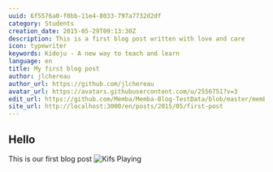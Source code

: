 ```yaml
---
uuid: 6f5576a0-f0bb-11e4-8033-797a7732d2df
category: Students
creation_date: 2015-05-29T09:13:30Z
description: This is a first blog post written with love and care
icon: typewriter
keywords: Kidoju - A new way to teach and learn
language: en
title: My first blog post
author: jlchereau
author_url: https://github.com/jlchereau
avatar_url: https://avatars.githubusercontent.com/u/2556751?v=3
edit_url: https://github.com/Memba/Memba-Blog-TestData/blob/master/memba/en/posts/2015/first-post.md
site_url: http://localhost:3000/en/posts/2015/05/first-post
---
```

## Hello
This is our first blog post
![Kifs Playing](http://cloudimages.youthconnect.in/wp-content/uploads/2014/11/KidsPlaying.jpg)
